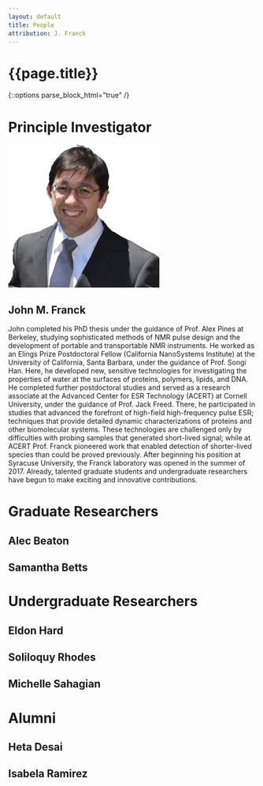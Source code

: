 ```yaml
---
layout: default
title: People
attribution: J. Franck
---
```

# {{page.title}}

{::options parse_block_html="true" /}
# Principle Investigator

<div class="mugshot">

![John](assets/JFgreytie_nobg.png)

## John M. Franck

John completed his PhD thesis under the guidance of
Prof. Alex Pines at Berkeley, studying sophisticated
methods of NMR pulse design and the development of
portable and transportable NMR instruments.
He worked as an Elings Prize Postdoctoral Fellow
(California NanoSystems Institute)
at the University of California, Santa Barbara,
under the guidance of Prof. Songi Han.
Here, he developed new, sensitive technologies for investigating
the properties of water at the surfaces of proteins,
polymers, lipids, and DNA.
He completed further postdoctoral studies and served as a
research associate at the Advanced Center for ESR
Technology (ACERT) at Cornell University,
under the guidance of Prof. Jack Freed.
There, he participated in studies that advanced the
forefront of high-field high-frequency pulse ESR;
techniques that provide detailed dynamic
characterizations of proteins and other biomolecular
systems.
These technologies are challenged only by difficulties
with probing samples that generated short-lived signal;
while at ACERT Prof. Franck pioneered
work that enabled detection of shorter-lived species than could
be proved previously.
After beginning his position at Syracuse University,
the Franck laboratory was opened in the summer of 2017.
Already, talented graduate students and undergraduate
researchers have begun to make exciting and innovative contributions.

<!-- click to continue is here: https://stackoverflow.com/questions/28334540/truncate-text-in-html-with-link-to-show-more-less-and-keep-elements-inside-->

</div>

# Graduate Researchers

## Alec Beaton

## Samantha Betts

# Undergraduate Researchers

## Eldon Hard

## Soliloquy Rhodes

## Michelle Sahagian

# Alumni

## Heta Desai

## Isabela Ramirez

